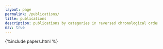 ```yaml
---
layout: page
permalink: /publications/
title: publications
description: publications by categories in reversed chronological order. generated by jekyll-scholar.
nav: true
---
```


{%include papers.html %} 